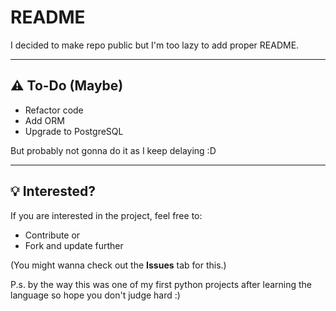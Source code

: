 # README

I decided to make repo public but I'm too lazy to add proper README.

---

## ⚠️ To-Do (Maybe)

- Refactor code  
- Add ORM  
- Upgrade to PostgreSQL  

But probably not gonna do it as I keep delaying :D

---

## 💡 Interested?

If you are interested in the project, feel free to:

- Contribute
  or
- Fork and update further  

(You might wanna check out the **Issues** tab for this.)


P.s. by the way this was one of my first python projects after learning the language so hope you don't judge hard :)
